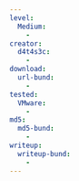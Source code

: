 ```yaml
---
level:
  Medium:
    -
creator:
  d4t4s3c:
    -
download:
  url-bund:
    -
tested:
  VMware:
    -
md5:
  md5-bund:
    -
writeup:
  writeup-bund:
    -
---
```

